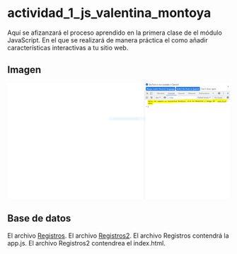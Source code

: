 # actividad_1_js_valentina_montoya
Aquí se afizanzará el proceso aprendido en la primera clase de el módulo JavaScript. 
En el que se realizará de manera práctica el como añadir características interactivas a tu sitio web. 

## Imagen
![Imagen](https://github.com/ValentinaMontoya/actividad_1_js_valentina_montoya/blob/master/Captura3.PNG) 

## Base de datos

El archivo [Registros](https://github.com/ValentinaMontoya/actividad_1_js_valentina_montoya/blob/master/app.js).
El archivo [Registros2](https://github.com/ValentinaMontoya/actividad_1_js_valentina_montoya/blob/master/index.html).
El archivo Registros contendrá la app.js.
El archivo Registros2 contendrea el index.html.
